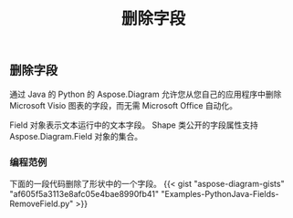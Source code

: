 ﻿---
title: 删除字段
type: docs
weight: 20
url: /zh/python-java/remove-fields/
description: 本节介绍如何删除字段。
---
## **删除字段**
通过 Java 的 Python 的 Aspose.Diagram 允许您从您自己的应用程序中删除 Microsoft Visio 图表的字段，而无需 Microsoft Office 自动化。

Field 对象表示文本运行中的文本字段。 Shape 类公开的字段属性支持 Aspose.Diagram.Field 对象的集合。

### **编程范例**
下面的一段代码删除了形状中的一个字段。
{{< gist "aspose-diagram-gists" "af605f5a3113e8afc05e4bae8990fb41" "Examples-PythonJava-Fields-RemoveField.py" >}}

